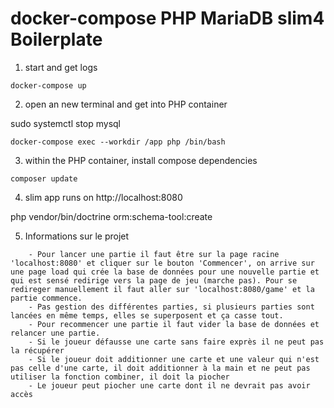 # docker-compose PHP MariaDB slim4 Boilerplate

1. start and get logs

```
docker-compose up
```

2. open an new terminal and get into PHP container

sudo systemctl stop mysql
```
docker-compose exec --workdir /app php /bin/bash
```

3. within the PHP container, install compose dependencies

```
composer update
```

4. slim app runs on http://localhost:8080

php vendor/bin/doctrine orm:schema-tool:create

5. Informations sur le projet
```
    - Pour lancer une partie il faut être sur la page racine 'localhost:8080' et cliquer sur le bouton 'Commencer', on arrive sur une page load qui crée la base de données pour une nouvelle partie et qui est sensé redirige vers la page de jeu (marche pas). Pour se redireger manuellement il faut aller sur 'localhost:8080/game' et la partie commence.
    - Pas gestion des différentes parties, si plusieurs parties sont lancées en même temps, elles se superposent et ça casse tout.
    - Pour recommencer une partie il faut vider la base de données et relancer une partie.
    - Si le joueur défausse une carte sans faire exprès il ne peut pas la récupérer
    - Si le joueur doit additionner une carte et une valeur qui n'est pas celle d'une carte, il doit additionner à la main et ne peut pas utiliser la fonction combiner, il doit la piocher
    - Le joueur peut piocher une carte dont il ne devrait pas avoir accès
    
```
